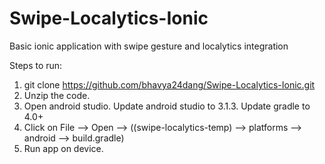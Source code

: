 # Swipe-Localytics-Ionic
Basic ionic application with swipe gesture and localytics integration


Steps to run:

1. git clone https://github.com/bhavya24dang/Swipe-Localytics-Ionic.git
2. Unzip the code.
3. Open android studio. Update android studio to 3.1.3. Update gradle to 4.0+
4. Click on File --> Open --> ((swipe-localytics-temp) --> platforms --> android --> build.gradle)
5. Run app on device.
